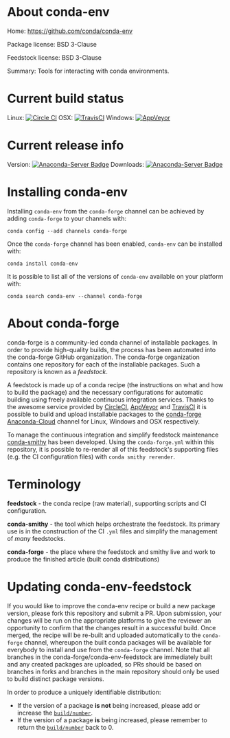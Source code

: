 About conda-env
===============

Home: https://github.com/conda/conda-env

Package license: BSD 3-Clause

Feedstock license: BSD 3-Clause

Summary: Tools for interacting with conda environments.



Current build status
====================

Linux: [![Circle CI](https://circleci.com/gh/conda-forge/conda-env-feedstock.svg?style=shield)](https://circleci.com/gh/conda-forge/conda-env-feedstock)
OSX: [![TravisCI](https://travis-ci.org/conda-forge/conda-env-feedstock.svg?branch=master)](https://travis-ci.org/conda-forge/conda-env-feedstock)
Windows: [![AppVeyor](https://ci.appveyor.com/api/projects/status/github/conda-forge/conda-env-feedstock?svg=True)](https://ci.appveyor.com/project/conda-forge/conda-env-feedstock/branch/master)

Current release info
====================
Version: [![Anaconda-Server Badge](https://anaconda.org/conda-forge/conda-env/badges/version.svg)](https://anaconda.org/conda-forge/conda-env)
Downloads: [![Anaconda-Server Badge](https://anaconda.org/conda-forge/conda-env/badges/downloads.svg)](https://anaconda.org/conda-forge/conda-env)

Installing conda-env
====================

Installing `conda-env` from the `conda-forge` channel can be achieved by adding `conda-forge` to your channels with:

```
conda config --add channels conda-forge
```

Once the `conda-forge` channel has been enabled, `conda-env` can be installed with:

```
conda install conda-env
```

It is possible to list all of the versions of `conda-env` available on your platform with:

```
conda search conda-env --channel conda-forge
```


About conda-forge
=================

conda-forge is a community-led conda channel of installable packages.
In order to provide high-quality builds, the process has been automated into the
conda-forge GitHub organization. The conda-forge organization contains one repository
for each of the installable packages. Such a repository is known as a *feedstock*.

A feedstock is made up of a conda recipe (the instructions on what and how to build
the package) and the necessary configurations for automatic building using freely
available continuous integration services. Thanks to the awesome service provided by
[CircleCI](https://circleci.com/), [AppVeyor](http://www.appveyor.com/)
and [TravisCI](https://travis-ci.org/) it is possible to build and upload installable
packages to the [conda-forge](https://anaconda.org/conda-forge)
[Anaconda-Cloud](http://docs.anaconda.org/) channel for Linux, Windows and OSX respectively.

To manage the continuous integration and simplify feedstock maintenance
[conda-smithy](http://github.com/conda-forge/conda-smithy) has been developed.
Using the ``conda-forge.yml`` within this repository, it is possible to re-render all of
this feedstock's supporting files (e.g. the CI configuration files) with ``conda smithy rerender``.


Terminology
===========

**feedstock** - the conda recipe (raw material), supporting scripts and CI configuration.

**conda-smithy** - the tool which helps orchestrate the feedstock.
                   Its primary use is in the construction of the CI ``.yml`` files
                   and simplify the management of *many* feedstocks.

**conda-forge** - the place where the feedstock and smithy live and work to
                  produce the finished article (built conda distributions)


Updating conda-env-feedstock
============================

If you would like to improve the conda-env recipe or build a new
package version, please fork this repository and submit a PR. Upon submission,
your changes will be run on the appropriate platforms to give the reviewer an
opportunity to confirm that the changes result in a successful build. Once
merged, the recipe will be re-built and uploaded automatically to the
`conda-forge` channel, whereupon the built conda packages will be available for
everybody to install and use from the `conda-forge` channel.
Note that all branches in the conda-forge/conda-env-feedstock are
immediately built and any created packages are uploaded, so PRs should be based
on branches in forks and branches in the main repository should only be used to
build distinct package versions.

In order to produce a uniquely identifiable distribution:
 * If the version of a package **is not** being increased, please add or increase
   the [``build/number``](http://conda.pydata.org/docs/building/meta-yaml.html#build-number-and-string).
 * If the version of a package **is** being increased, please remember to return
   the [``build/number``](http://conda.pydata.org/docs/building/meta-yaml.html#build-number-and-string)
   back to 0.
